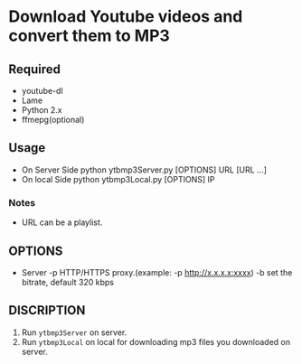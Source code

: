 # Download Youtube videos and convert them to MP3
## Required
- youtube-dl
- Lame
- Python 2.x
- ffmepg(optional)

## Usage
 - On Server Side
    python ytbmp3Server.py [OPTIONS] URL [URL ...]
 - On local Side
    python ytbmp3Local.py [OPTIONS] IP

### Notes
 - URL can be a playlist.

## OPTIONS
 - Server
  -p         HTTP/HTTPS proxy.(example: -p http://x.x.x.x:xxxx)
  -b         set the bitrate, default 320 kbps

## DISCRIPTION
 1. Run `ytbmp3Server` on server.
 2. Run `ytbmp3Local` on local for downloading mp3 files you downloaded on server.


